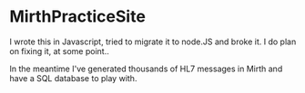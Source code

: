 ﻿# MirthPracticeSite

I wrote this in Javascript, tried to migrate it to node.JS and broke it. I do plan on fixing it, at some point..

In the meantime I've generated thousands of HL7 messages in Mirth and have a SQL database to play with. 
